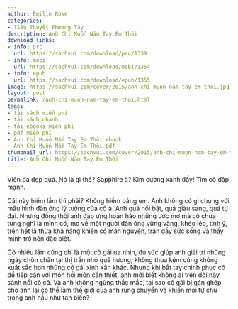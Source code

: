 ```yaml
---
author: Emilie Rose
categories:
- Tiểu Thuyết Phương Tây
description: Anh Chỉ Muốn Nắm Tay Em Thôi
download_links:
- info: prc
  url: https://sachvui.com/download/prc/1339
- info: mobi
  url: https://sachvui.com/download/mobi/1354
- info: epub
  url: https://sachvui.com/download/epub/1355
image: https://sachvui.com/cover/2015/anh-chi-muon-nam-tay-em-thoi.jpg
layout: post
permalink: /anh-chi-muon-nam-tay-em-thoi.html
tags:
- tải sách miễn phí
- tải sách nhanh
- tải ebooks miễn phí
- pdf miễn phí
- Anh Chỉ Muốn Nắm Tay Em Thôi ebook
- Anh Chỉ Muốn Nắm Tay Em Thôi pdf
thumbnail_url: https://sachvui.com/cover/2015/anh-chi-muon-nam-tay-em-thoi.jpg
title: Anh Chỉ Muốn Nắm Tay Em Thôi
---
```


 <div class="item-desc text-justify"> <p>Viên đá đẹp quá. Nó là gì thế? Sapphire à? Kim cương xanh đấy! Tim cô đập mạnh.</p><p>Cái này hiếm lắm thì phải? Không hiếm bằng em. Anh không có gì chung với mẫu hình đàn ông lý tưởng của cô ả. Anh quá nổi bật, quá giàu sang, quá tự đại. Nhưng đồng thời anh đáp ứng hoàn hảo những ước mơ mà cô chưa từng nghĩ là mình có, mơ về một người đàn ông vững vàng, khéo léo, tinh ý, trên hết là thừa khả năng khiến cô mãn nguyện, tràn đầy sức sống và thấy mình trở nên đặc biệt.</p><p>Cô nhiều lắm cũng chỉ là một cô gái ưa nhìn, đủ sức giúp anh giải trí những ngày chôn chân tại thị trấn nhỏ quê hương, không thua kém cũng không xuất sắc hơn những cô gái xinh xắn khác. Nhưng khi bắt tay chinh phục cô để tiếp cận với món hồi môn cần thiết, anh mới biết không ai trên đời này sánh nổi cô cả. Và anh không ngừng thắc mắc, tại sao cô gái bị gán ghép cho anh lại có thể làm thế giới của anh rung chuyển và khiến mọi tự chủ trong anh hầu như tan biến?</p> </div>